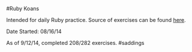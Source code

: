 #Ruby Koans

Intended for daily Ruby practice. Source of exercises can be found [here](http://rubykoans.com/).

Date Started: 08/16/14

As of 9/12/14, completed 208/282 exercises. #saddings
